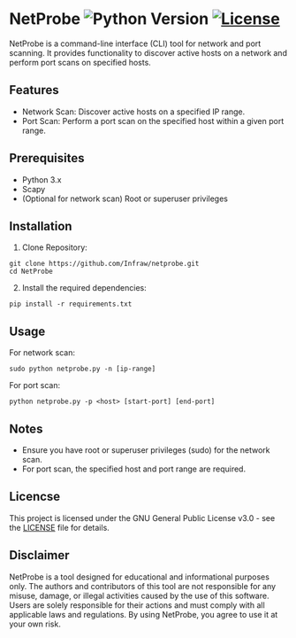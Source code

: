 # NetProbe ![Python Version](https://img.shields.io/badge/python-3.8%2B-blue) [![License](https://img.shields.io/badge/license-GPLv3-green)](LICENSE)
NetProbe is a command-line interface (CLI) tool for network and port scanning. It provides functionality to discover active hosts on a network and perform port scans on specified hosts.
## Features
* Network Scan: Discover active hosts on a specified IP range.
* Port Scan: Perform a port scan on the specified host within a given port range.
## Prerequisites
* Python 3.x
* Scapy
* (Optional for network scan) Root or superuser privileges
## Installation
1. Clone Repository:
```
git clone https://github.com/Infraw/netprobe.git
cd NetProbe
```
2. Install the required dependencies:
```
pip install -r requirements.txt
```
## Usage
For network scan:
```
sudo python netprobe.py -n [ip-range]
```
For port scan:
```
python netprobe.py -p <host> [start-port] [end-port]
```
## Notes
* Ensure you have root or superuser privileges (sudo) for the network scan.
* For port scan, the specified host and port range are required.
## Licencse
This project is licensed under the GNU General Public License v3.0 - see the [LICENSE](LICENSE) file for details.
## Disclaimer
NetProbe is a tool designed for educational and informational purposes only.
The authors and contributors of this tool are not responsible for any misuse, damage, or illegal activities caused by the use of this software.
Users are solely responsible for their actions and must comply with all applicable laws and regulations.
By using NetProbe, you agree to use it at your own risk.
